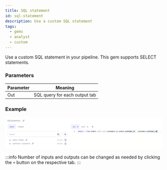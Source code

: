 ```yaml
---
title: SQL statement
id: sql-statement
description: Use a custom SQL statement
tags:
  - gems
  - analyst
  - custom
---
```


Use a custom SQL statement in your pipeline. This gem supports SELECT statements.

### Parameters

| Parameter | Meaning                       |
| --------- | ----------------------------- |
| Out       | SQL query for each output tab |

### Example

![SQL example 1](./img/sqlstatement_eg_1.png)

:::info
Number of inputs and outputs can be changed as needed by clicking the `+` button on the respective tab.
:::
